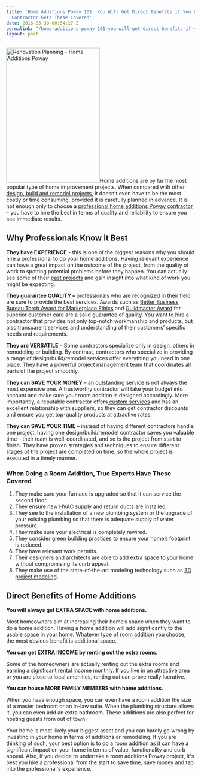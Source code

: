 ```yaml
---
title: 'Home Additions Poway 101: You Will Get Direct Benefits if You Ensure Your
  Contractor Gets These Covered'
date: 2016-05-30 00:54:27 Z
permalink: "/home-additions-poway-101-you-will-get-direct-benefits-if-you-ensure-your-contractor-gets-these-covered/"
layout: post
---
```


<img class="wp-image-3076 size-featured-slide-thumb alignleft" src="http://murraylampert.com/wp-content/uploads/House-Plan-Home-Additions-Poway-250x360.jpg" alt="Renovation Planning - Home Additions Poway" width="250" height="360" />Home additions are by far the most popular type of home improvement projects. When compared with other <a href="http://murraylampert.com/about-murray-lampert-design-build-remodel/">design, build and remodel projects</a>, it doesn’t even have to be the most costly or time consuming, provided it is carefully planned in advance. It is not enough only to choose a <a href="http://murraylampert.com/room-additions-poway">professional home additions Poway contractor</a> – you have to hire the best in terms of quality and reliability to ensure you see immediate results.
<h2>Why Professionals Know it Best</h2>
<strong>They have EXPERIENCE</strong> - this is one of the biggest reasons why you should hire a professional to do your home additions. Having relevant experience can have a great impact on the outcome of the project, from the quality of work to spotting potential problems before they happen. You can actually see some of their <a href="http://murraylampert.com/room-additions-gallery/">past projects</a> and gain insight into what kind of work you might be expecting.

<strong>They guarantee QUALITY – </strong>professionals who are recognized in their field are sure to provide the best services. Awards such as <a href="http://murraylampert.com/another-better-business-bureau-torch-award/">Better Business Bureau Torch Award for Marketplace Ethics</a> and <a href="http://murraylampert.com/murray-lampert-recognized-among-north-americas-best">Guildmaster Award</a> for superior customer care are a solid guarantee of quality. You want to hire a contractor that provides not only top-notch workmanship and products, but also transparent services and understanding of their customers’ specific needs and requirements.

<strong>They are VERSATILE</strong> – Some contractors specialize only in design, others in remodeling or building. By contrast, contractors who specialize in providing a range of design/build/remodel services offer everything you need in one place. They have a powerful project management team that coordinates all parts of the project smoothly.

<strong>They can SAVE YOUR MONEY</strong> – an outstanding service is not always the most expensive one. A trustworthy contractor will take your budget into account and make sure your room addition is designed accordingly. More importantly, a reputable contractor offers<a href="http://murraylampert.com/san-diego-home-design-services/"> custom services</a> and has an excellent relationship with suppliers, so they can get contractor discounts and ensure you get top-quality products at attractive rates.

<strong>They can SAVE YOUR TIME</strong> – instead of having different contractors handle one project, having one design/build/remodel contractor saves you valuable time – their team is well-coordinated, and so is the project from start to finish. They have proven strategies and techniques to ensure different stages of the project are completed on time, so the whole project is executed in a timely manner.
<h3>When Doing a Room Addition, True Experts Have These Covered</h3>
<ol>
 	<li>They make sure your furnace is upgraded so that it can service the second floor.</li>
 	<li>They ensure new HVAC supply and return ducts are installed.</li>
 	<li>They see to the installation of a new plumbing system or the upgrade of your existing plumbing so that there is adequate supply of water pressure.</li>
 	<li>They make sure your electrical is completely rewired.</li>
 	<li>They consider <a href="http://murraylampert.com/san-diego-green-home-construction/">green building practices</a> to ensure your home’s footprint is reduced.</li>
 	<li>They have relevant work permits.</li>
 	<li>Their designers and architects are able to add extra space to your home without compromising its curb appeal.</li>
 	<li>They make use of the state-of-the-art modeling technology such as <a href="http://murraylampert.com/3d-architectural-rendering-services/">3D project modeling</a>.</li>
</ol>
<h2>Direct Benefits of Home Additions</h2>
<strong>You will always get EXTRA SPACE with home additions.</strong>

Most homeowners aim at increasing their home’s space when they want to do a home addition. Having a home addition will add significantly to the usable space in your home. Whatever <a href="http://murraylampert.com/home-additions-bonita-basic-types-and-concrete-examples/">type of room addition</a> you choose, the most obvious benefit is additional space.

<strong>You can get EXTRA INCOME by renting out the extra rooms.</strong>

Some of the homeowners are actually renting out the extra rooms and earning a significant rental income monthly. If you live in an attractive area or you are close to local amenities, renting out can prove really lucrative.

<strong>You can house MORE FAMILY MEMBERS with home additions.</strong>

When you have enough space, you can even have a room addition the size of a master bedroom or an in-law suite. When the plumbing structure allows it, you can even add an extra bathroom. These additions are also perfect for hosting guests from out of town.

Your home is most likely your biggest asset and you can hardly go wrong by investing in your home in terms of additions or remodeling. If you are thinking of such, your best option is to do a room addition as it can have a significant impact on your home in terms of value, functionality and curb appeal. Also, if you decide to undertake a room additions Poway project, it's best you hire a professional from the start to save time, save money and tap into the professional's experience.

&nbsp;

&nbsp;
